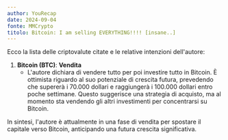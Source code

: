 ```yaml
---
author: YouRecap
date: 2024-09-04
fonte: MMCrypto
titolo: Bitcoin: I am selling EVERYTHING!!!! [insane..]
---
```


Ecco la lista delle criptovalute citate e le relative intenzioni dell'autore:

1. **Bitcoin (BTC)**: **Vendita** 
   - L'autore dichiara di vendere tutto per poi investire tutto in Bitcoin. È ottimista riguardo al suo potenziale di crescita futura, prevedendo che supererà i 70.000 dollari e raggiungerà i 100.000 dollari entro poche settimane. Questo suggerisce una strategia di acquisto, ma al momento sta vendendo gli altri investimenti per concentrarsi su Bitcoin.

In sintesi, l'autore è attualmente in una fase di vendita per spostare il capitale verso Bitcoin, anticipando una futura crescita significativa.
